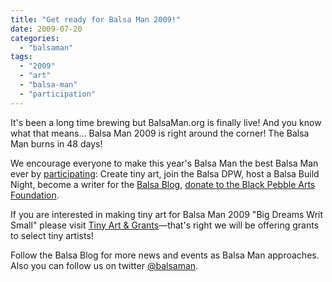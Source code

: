 ```yaml
---
title: "Get ready for Balsa Man 2009!"
date: 2009-07-20
categories: 
  - "balsaman"
tags: 
  - "2009"
  - "art"
  - "balsa-man"
  - "participation"
---
```


It's been a long time brewing but BalsaMan.org is finally live! And you know what that means… Balsa Man 2009 is right around the corner! The Balsa Man burns in 48 days!

We encourage everyone to make this year's Balsa Man the best Balsa Man ever by [participating](http://balsaman.org/participate/): Create tiny art, join the Balsa DPW, host a Balsa Build Night, become a writer for the [Balsa Blog](http://balsaman.org/blog/), [donate to the Black Pebble Arts Foundation](http://balsaman.org/donate/).

If you are interested in making tiny art for Balsa Man 2009 "Big Dreams Writ Small" please visit [Tiny Art & Grants](http://balsaman.org/tiny-art-grants/)—that's right we will be offering grants to select tiny artists!

Follow the Balsa Blog for more news and events as Balsa Man approaches. Also you can follow us on twitter [@balsaman](https://twitter.com/balsaman).
